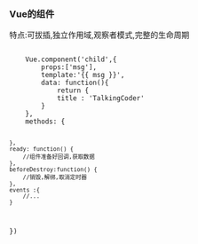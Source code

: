 <h3>Vue的组件</h3>

<p>特点:可拔插,独立作用域,观察者模式,完整的生命周期</p>

<code>
	Vue.component('child',{
		props:['msg'],
		template:'<span>{{ msg }}</span>',
		data: function(){
			return {
			title : 'TalkingCoder'
		}
	},
	methods: {

	},
	ready: function() {
		//组件准备好回调,获取数据
	},
	beforeDestroy:function() {
		//销毁,解绑,取消定时器
	},
	events :{
		//...
	}
})
</code>
